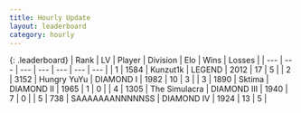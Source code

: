 ```yaml
---
title: Hourly Update
layout: leaderboard
category: hourly
---
```


{: .leaderboard}
| Rank | LV | Player | Division | Elo | Wins | Losses |
| --- | --- | --- | --- | --- | --- | --- |
| <span data-change="0">1</span> | 1584 | <span title="ID: 392407">Kunzut1k</span> | LEGEND | <span data-change="3">2012</span> | <span data-change="2">17</span> | <span data-change="1">5</span> |
| <span data-change="0">2</span> | 3152 | <span title="ID: 164871">Hungry YuYu</span> | DIAMOND I | <span data-change="0">1982</span> | <span data-change="0">10</span> | <span data-change="0">3</span> |
| <span data-change="-">3</span> | 1890 | <span title="ID: 353063">Sktima</span> | DIAMOND II | <span data-change="-">1965</span> | <span data-change="-">1</span> | <span data-change="-">0</span> |
| <span data-change="-1">4</span> | 1305 | <span title="ID: 366840">The Simulacra</span> | DIAMOND III | <span data-change="0">1940</span> | <span data-change="0">7</span> | <span data-change="0">0</span> |
| <span data-change="-1">5</span> | 738 | <span title="ID: 174294">SAAAAAAANNNNNSS</span> | DIAMOND IV | <span data-change="-2">1924</span> | <span data-change="2">13</span> | <span data-change="2">5</span> |